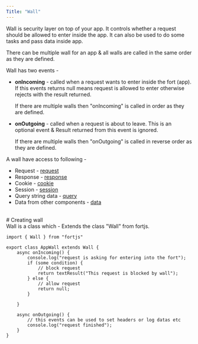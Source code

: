 ```yaml
---
Title: "Wall"
---
```


Wall is security layer on top of your app. It controls whether a request should be allowed to enter inside the app. It can also be used to do some tasks and pass data inside app.

There can be multiple wall for an app & all walls are called in the same order as they are defined.

Wall has two events -

* **onIncoming** - called when a request wants to enter inside the fort (app). If this events returns null means request is allowed to enter otherwise rejects with the result returned.

    If there are multiple walls then "onIncoming" is called in order as they are defined.
* **onOutgoing** - called when a request is about to leave. This is an optional event & Result returned from this event is ignored.

    If there are multiple walls then "onOutgoing" is called in reverse order as they are defined.


A wall have access to following - 

* Request - [request](/tutorial/http-request)
* Response - [response](/tutorial/http-response)
* Cookie - [cookie](/tutorial/cookie)
* Session - [session](/tutorial/session)
* Query string data - [query](/tutorial/query)
* Data from other components - [data](/tutorial/data)

<br>
# Creating wall

<br>
Wall is a class which - Extends the class "Wall" from fortjs.

```
import { Wall } from "fortjs"

export class AppWall extends Wall {
    async onIncoming() {
        console.log("request is asking for entering into the fort");
        if (some condition) {
            // block request
            return textResult("This request is blocked by wall");
        } else {
            // allow request
            return null;
        }

    }

    async onOutgoing() {
        // this events can be used to set headers or log datas etc
        console.log("request finished");
    }
}
```